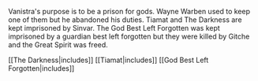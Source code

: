 Vanistra's purpose is to be a prison for gods.
Wayne Warben used to keep one of them but he abandoned his duties.
Tiamat and The Darkness are kept imprisoned by Sinvar.
The God Best Left Forgotten was kept imprisoned by a guardian best left forgotten but they were killed by Gitche and the Great Spirit was freed.


[[The Darkness|includes]] [[Tiamat|includes]] [[God Best Left Forgotten|includes]]
